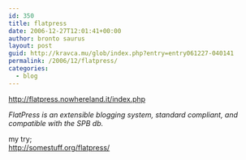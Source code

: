 ```yaml
---
id: 350
title: flatpress
date: 2006-12-27T12:01:41+00:00
author: bronto saurus
layout: post
guid: http://kravca.mu/glob/index.php?entry=entry061227-040141
permalink: /2006/12/flatpress/
categories:
  - blog
---
```

<a href="http://flatpress.nowhereland.it/index.php" target="_blank" >http://flatpress.nowhereland.it/index.php</a>

_FlatPress is an extensible blogging system, standard compliant, and compatible with the SPB db._

my try;  
<a href="http://somestuff.org/flatpress/" target="_blank" >http://somestuff.org/flatpress/</a>
